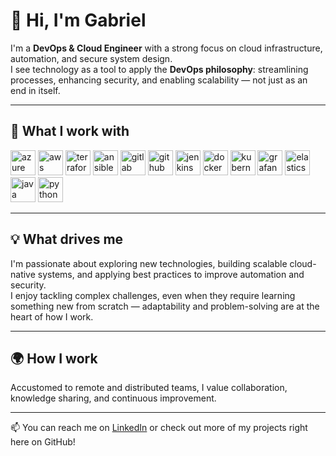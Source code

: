 # 👋 Hi, I'm Gabriel

I'm a **DevOps & Cloud Engineer** with a strong focus on cloud infrastructure, automation, and secure system design.  
I see technology as a tool to apply the **DevOps philosophy**: streamlining processes, enhancing security, and enabling scalability — not just as an end in itself.  

---

## 🔧 What I work with

<p align="left">
  <img src="https://cdn.jsdelivr.net/gh/devicons/devicon/icons/azure/azure-original-wordmark.svg" height="40" alt="azure logo" />
  <img src="https://cdn.jsdelivr.net/gh/devicons/devicon/icons/amazonwebservices/amazonwebservices-original-wordmark.svg" height="40" alt="aws logo" />
  <img src="https://cdn.jsdelivr.net/gh/devicons/devicon/icons/terraform/terraform-original-wordmark.svg" height="40" alt="terraform logo" />
  <img src="https://cdn.jsdelivr.net/gh/devicons/devicon/icons/ansible/ansible-original-wordmark.svg" height="40" alt="ansible logo" />
  <img src="https://cdn.jsdelivr.net/gh/devicons/devicon/icons/gitlab/gitlab-original-wordmark.svg" height="40" alt="gitlab logo" />
  <img src="https://cdn.jsdelivr.net/gh/devicons/devicon/icons/github/github-original-wordmark.svg" height="40" alt="github logo" />
  <img src="https://cdn.jsdelivr.net/gh/devicons/devicon/icons/jenkins/jenkins-original.svg" height="40" alt="jenkins logo" />
  <img src="https://cdn.jsdelivr.net/gh/devicons/devicon/icons/docker/docker-plain-wordmark.svg" height="40" alt="docker logo" />
  <img src="https://cdn.jsdelivr.net/gh/devicons/devicon/icons/kubernetes/kubernetes-plain-wordmark.svg" height="40" alt="kubernetes logo" />
  <img src="https://cdn.jsdelivr.net/gh/devicons/devicon/icons/grafana/grafana-original-wordmark.svg" height="40" alt="grafana logo" />
  <img src="https://cdn.jsdelivr.net/gh/devicons/devicon/icons/elasticsearch/elasticsearch-original-wordmark.svg" height="40" alt="elasticsearch logo" />
  <img src="https://cdn.jsdelivr.net/gh/devicons/devicon/icons/java/java-original-wordmark.svg" height="40" alt="java logo" />
  <img src="https://cdn.jsdelivr.net/gh/devicons/devicon/icons/python/python-original-wordmark.svg" height="40" alt="python logo" />
</p>

---

## 💡 What drives me
I'm passionate about exploring new technologies, building scalable cloud-native systems, and applying best practices to improve automation and security.  
I enjoy tackling complex challenges, even when they require learning something new from scratch — adaptability and problem-solving are at the heart of how I work.  

---

## 🌍 How I work
Accustomed to remote and distributed teams, I value collaboration, knowledge sharing, and continuous improvement.  

---

📫 You can reach me on [LinkedIn](https://www.linkedin.com/in/gabriel-rosace-446b38239) or check out more of my projects right here on GitHub!
